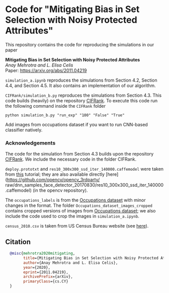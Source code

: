 # Code for "Mitigating Bias in Set Selection with Noisy Protected Attributes"
This repository contains the code for reproducing the simulations in our paper

**Mitigating Bias in Set Selection with Noisy Protected Attributes**<br>
*Anay Mehrotra and L. Elisa Celis*<br>
Paper: https://arxiv.org/abs/2011.04219


`simulation_a.ipynb` reproduces the simulations from Section 4.2, Section 4.4, and Section 4.5. It also contains an implementation of our algorithm.


`CIFRank/simulation_b.py` reproduces the simulations from Section 4.3. This code builds (heavily) on the repository [CIFRank](https://github.com/DataResponsibly/CIFRank). To execute this code run the following command inside the `CIFRank` folder
```
python simulation_b.py "run_exp" "100" "False" "True"
```

Add images from occupations dataset if you want to run CNN-based classifier natively.


### Acknowledgements
The code for the simulation from Section 4.3 builds upon the repository [CIFRank](https://github.com/DataResponsibly/CIFRank). We include the necessary code in the folder CIFRank.

`deploy.prototxt` and `res10_300x300_ssd_iter_140000.caffemodel` were taken from [this](https://www.pyimagesearch.com/2018/02/26/face-detection-with-opencv-and-deep-learning/) tutorial; they are also available directly [here](https://github.com/opencv/opencv_3rdparty/ raw/dnn_samples_face_detector_20170830/res10_300x300_ssd_iter_140000.caffemodel) (in the opencv repository).

The `occupations_labels` is from the [Occupations dataset](http://bit.ly/2QVfM0K) with minor changes in the format. The folder `Occupations_dataset_images_cropped` contains cropped versions of images from [Occupations dataset](http://bit.ly/2QVfM0K); we also include the code used to crop the images in `simulation_a.ipynb`.

`census_2010.csv` is taken from US Census Bureau website (see [here](https://www.census.gov/topics/population/genealogy/data/2010_surnames.html)).


## Citation
```bibtex
  @misc{mehrotra2020mitigating,
        title={Mitigating Bias in Set Selection with Noisy Protected Attributes},
        author={Anay Mehrotra and L. Elisa Celis},
        year={2020},
        eprint={2011.04219},
        archivePrefix={arXiv},
        primaryClass={cs.CY}
  }
```
